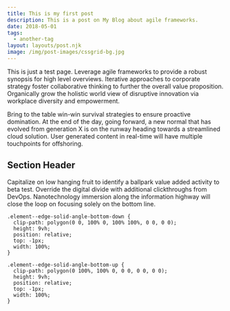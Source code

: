 ```yaml
---
title: This is my first post
description: This is a post on My Blog about agile frameworks.
date: 2018-05-01
tags:
  - another-tag
layout: layouts/post.njk
image: /img/post-images/cssgrid-bg.jpg
---
```

This is just a test page. Leverage agile frameworks to provide a robust synopsis for high level overviews. Iterative approaches to corporate strategy foster collaborative thinking to further the overall value proposition. Organically grow the holistic world view of disruptive innovation via workplace diversity and empowerment.

Bring to the table win-win survival strategies to ensure proactive domination. At the end of the day, going forward, a new normal that has evolved from generation X is on the runway heading towards a streamlined cloud solution. User generated content in real-time will have multiple touchpoints for offshoring.

## Section Header

Capitalize on low hanging fruit to identify a ballpark value added activity to beta test. Override the digital divide with additional clickthroughs from DevOps. Nanotechnology immersion along the information highway will close the loop on focusing solely on the bottom line.


<pre><code class="lang-css">.element--edge-solid-angle-bottom-down {
  clip-path: polygon(0 0, 100% 0, 100% 100%, 0 0, 0 0);
  height: 9vh;
  position: relative;
  top: -1px;
  width: 100%;
}

.element--edge-solid-angle-bottom-up {
  clip-path: polygon(0 100%, 100% 0, 0 0, 0 0, 0 0);
  height: 9vh;
  position: relative;
  top: -1px;
  width: 100%;
}
</code></pre>
